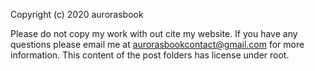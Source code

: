 Copyright (c) 2020 aurorasbook

Please do not copy my work with out cite my website. If you have any questions please email me at aurorasbookcontact@gmail.com for more information. This content of the post folders has license under root.
